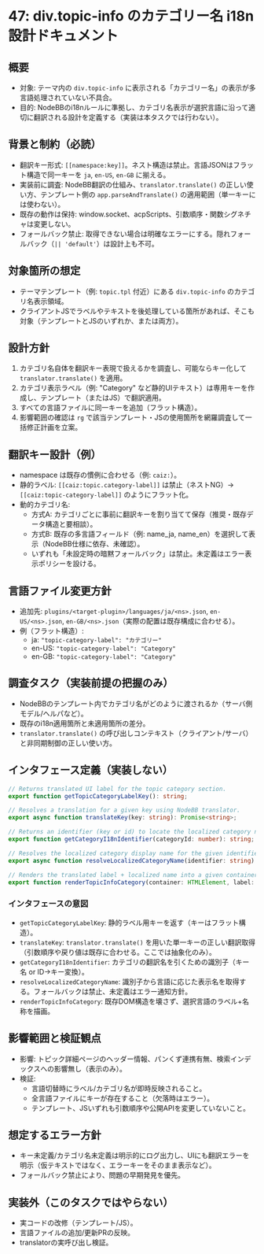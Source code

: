# 47: div.topic-info のカテゴリー名 i18n 設計ドキュメント

## 概要
- 対象: テーマ内の `div.topic-info` に表示される「カテゴリー名」の表示が多言語処理されていない不具合。
- 目的: NodeBBのi18nルールに準拠し、カテゴリ名表示が選択言語に沿って適切に翻訳される設計を定義する（実装は本タスクでは行わない）。

## 背景と制約（必読）
- 翻訳キー形式: `[[namespace:key]]`。ネスト構造は禁止。言語JSONはフラット構造で同一キーを `ja`, `en-US`, `en-GB` に揃える。
- 実装前に調査: NodeBB翻訳の仕組み、`translator.translate()` の正しい使い方、テンプレート側の `app.parseAndTranslate()` の適用範囲（単一キーには使わない）。
- 既存の動作は保持: window.socket、acpScripts、引数順序・関数シグネチャは変更しない。
- フォールバック禁止: 取得できない場合は明確なエラーにする。隠れフォールバック（`|| 'default'`）は設計上も不可。

## 対象箇所の想定
- テーマテンプレート（例: `topic.tpl` 付近）にある `div.topic-info` のカテゴリ名表示領域。
- クライアントJSでラベルやテキストを後処理している箇所があれば、そこも対象（テンプレートとJSのいずれか、または両方）。

## 設計方針
1) カテゴリ名自体を翻訳キー表現で扱えるかを調査し、可能ならキー化して `translator.translate()` を適用。
2) カテゴリ表示ラベル（例: "Category" など静的UIテキスト）は専用キーを作成し、テンプレート（またはJS）で翻訳適用。
3) すべての言語ファイルに同一キーを追加（フラット構造）。
4) 影響範囲の確認は `rg` で該当テンプレート・JSの使用箇所を網羅調査して一括修正計画を立案。

## 翻訳キー設計（例）
- namespace は既存の慣例に合わせる（例: `caiz:`）。
- 静的ラベル: `[[caiz:topic.category-label]]` は禁止（ネストNG）→ `[[caiz:topic-category-label]]` のようにフラット化。
- 動的カテゴリ名:
  - 方式A: カテゴリごとに事前に翻訳キーを割り当てて保存（推奨・既存データ構造と要相談）。
  - 方式B: 既存の多言語フィールド（例: name_ja, name_en）を選択して表示（NodeBB仕様に依存、未確認）。
  - いずれも「未設定時の暗黙フォールバック」は禁止。未定義はエラー表示ポリシーを設ける。

## 言語ファイル変更方針
- 追加先: `plugins/<target-plugin>/languages/ja/<ns>.json`, `en-US/<ns>.json`, `en-GB/<ns>.json`（実際の配置は既存構成に合わせる）。
- 例（フラット構造）:
  - ja: `"topic-category-label": "カテゴリー"`
  - en-US: `"topic-category-label": "Category"`
  - en-GB: `"topic-category-label": "Category"`

## 調査タスク（実装前提の把握のみ）
- NodeBBのテンプレート内でカテゴリ名がどのように渡されるか（サーバ側モデル/ヘルパなど）。
- 既存のi18n適用箇所と未適用箇所の差分。
- `translator.translate()` の呼び出しコンテキスト（クライアント/サーバ）と非同期制御の正しい使い方。

## インタフェース定義（実装しない）
```ts
// Returns translated UI label for the topic category section.
export function getTopicCategoryLabelKey(): string;

// Resolves a translation for a given key using NodeBB translator.
export async function translateKey(key: string): Promise<string>;

// Returns an identifier (key or id) to locate the localized category name.
export function getCategoryI18nIdentifier(categoryId: number): string;

// Resolves the localized category display name for the given identifier.
export async function resolveLocalizedCategoryName(identifier: string): Promise<string>;

// Renders the translated label + localized name into a given container.
export function renderTopicInfoCategory(container: HTMLElement, label: string, name: string): void;
```

### インタフェースの意図
- `getTopicCategoryLabelKey`: 静的ラベル用キーを返す（キーはフラット構造）。
- `translateKey`: `translator.translate()` を用いた単一キーの正しい翻訳取得（引数順序や戻り値は既存に合わせる。ここでは抽象化のみ）。
- `getCategoryI18nIdentifier`: カテゴリの翻訳名を引くための識別子（キー名 or ID→キー変換）。
- `resolveLocalizedCategoryName`: 識別子から言語に応じた表示名を取得する。フォールバックは禁止、未定義はエラー通知方針。
- `renderTopicInfoCategory`: 既存DOM構造を壊さず、選択言語のラベル+名称を描画。

## 影響範囲と検証観点
- 影響: トピック詳細ページのヘッダー情報、パンくず連携有無、検索インデックスへの影響無し（表示のみ）。
- 検証:
  - 言語切替時にラベル/カテゴリ名が即時反映されること。
  - 全言語ファイルにキーが存在すること（欠落時はエラー）。
  - テンプレート、JSいずれも引数順序や公開APIを変更していないこと。

## 想定するエラー方針
- キー未定義/カテゴリ名未定義は明示的にログ出力し、UIにも翻訳エラーを明示（仮テキストではなく、エラーキーをそのまま表示など）。
- フォールバック禁止により、問題の早期発見を優先。

## 実装外（このタスクではやらない）
- 実コードの改修（テンプレート/JS）。
- 言語ファイルの追加/更新PRの反映。
- translatorの実呼び出し検証。

